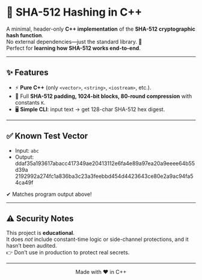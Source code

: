 # 🔐 SHA-512 Hashing in C++


A minimal, header-only **C++ implementation** of the **SHA-512 cryptographic hash function**.  
No external dependencies—just the standard library. 🚀  
Perfect for **learning how SHA-512 works end-to-end**.

---

## ✨ Features
- ⚡ **Pure C++** (only `<vector>`, `<string>`, `<iostream>`, etc.).  
- 🔄 Full **SHA-512 padding, 1024-bit blocks, 80-round compression** with constants `K`.  
- 🖥 **Simple CLI**: input text → get 128-char SHA-512 hex digest.  


---

## ✅ Known Test Vector
- Input: `abc`  
- Output:  
ddaf35a193617abacc417349ae20413112e6fa4e89a97ea20a9eeee64b55d39a
2192992a274fc1a836ba3c23a3feebbd454d4423643ce80e2a9ac94fa54ca49f

✔ Matches program output above!

---

## ⚠️ Security Notes
This project is **educational**.  
It does *not* include constant-time logic or side-channel protections, and it hasn’t been audited.  
👉 Don’t use in production to protect real secrets.  

---

<p align="center"> Made with ❤️ in C++ </p>
